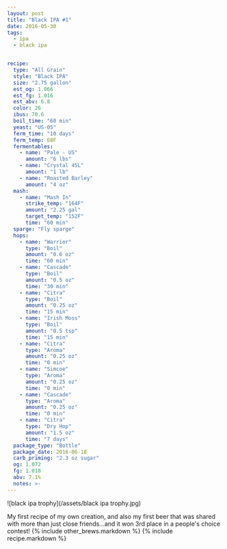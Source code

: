 ```yaml
---
layout: post
title: "Black IPA #1"
date: 2016-05-30
tags:
  - ipa
  - black ipa


recipe:
  type: "All Grain"
  style: "Black IPA"
  size: "2.75 gallon"
  est_og: 1.066
  est_fg: 1.016
  est_abv: 6.8
  color: 26
  ibus: 70.6
  boil_time: "60 min"
  yeast: "US-05"
  ferm_time: "10 days"
  ferm_temp: 68F
  fermentables:
    - name: "Pale - US"
      amount: "6 lbs"
    - name: "Crystal 45L"
      amount: "1 lb"
    - name: "Roasted Barley"
      amount: "4 oz"
  mash:
    - name: "Mash In"
      strike_temp: "164F"
      amount: "2.25 gal"
      target_temp: "152F"
      time: "60 min"
  sparge: "Fly sparge"
  hops:
    - name: "Warrior"
      type: "Boil"
      amount: "0.6 oz"
      time: "60 min"
    - name: "Cascade"
      type: "Boil"
      amount: "0.5 oz"
      time: "30 min"
    - name: "Citra"
      type: "Boil"
      amount: "0.25 oz"
      time: "15 min"
    - name: "Irish Moss"
      type: "Boil"
      amount: "0.5 tsp"
      time: "15 min"
    - name: "Citra"
      type: "Aroma"
      amount: "0.25 oz"
      time: "0 min"
    - name: "Simcoe"
      type: "Aroma"
      amount: "0.25 oz"
      time: "0 min"
    - name: "Cascade"
      type: "Aroma"
      amount: "0.25 oz"
      time: "0 min"
    - name: "Citra"
      type: "Dry Hop"
      amount: "1.5 oz"
      time: "7 days"
  package_type: "Bottle"
  package_date: 2016-06-18
  carb_priming: "2.3 oz sugar"
  og: 1.072
  fg: 1.018
  abv: 7.1%
  notes: >-
---
```

![black ipa trophy](/assets/black ipa trophy.jpg)

My first recipe of my own creation, and also my first beer that was shared with more than just close friends...and it won 3rd place in a people's choice contest!
{% include other_brews.markdown %}
{% include recipe.markdown %}
